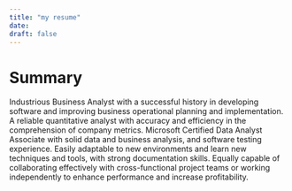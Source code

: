 ```yaml
---
title: "my resume"
date: 
draft: false
---
```

# Summary

Industrious Business Analyst with a successful history in developing software and improving business operational planning and implementation. A reliable quantitative analyst with accuracy and efficiency in the comprehension of company metrics. Microsoft Certified Data Analyst Associate with solid data and business analysis, and software testing experience. Easily adaptable to new environments and learn new techniques and tools, with strong documentation skills. Equally capable of collaborating effectively with cross-functional project teams or working independently to enhance performance and increase profitability.

